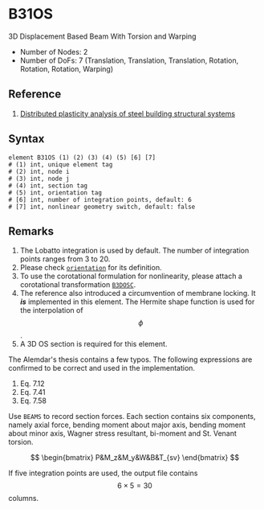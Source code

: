 # B31OS

3D Displacement Based Beam With Torsion and Warping

* Number of Nodes: 2
* Number of DoFs: 7 (Translation, Translation, Translation, Rotation, Rotation, Rotation, Warping)

## Reference

1. [Distributed plasticity analysis of steel building structural systems](https://www.proquest.com/dissertations-theses/distributed-plasticity-analysis-steel-building/docview/304696456/se-2)

## Syntax

```
element B31OS (1) (2) (3) (4) (5) [6] [7]
# (1) int, unique element tag
# (2) int, node i
# (3) int, node j
# (4) int, section tag
# (5) int, orientation tag
# [6] int, number of integration points, default: 6
# [7] int, nonlinear geometry switch, default: false
```

## Remarks

1. The Lobatto integration is used by default. The number of integration points ranges from 3 to 20.
2. Please check [`orientation`](Orientation.md) for its definition.
3. To use the corotational formulation for nonlinearity, please attach a corotational
   transformation [`B3DOSC`](Orientation.md).
4. The reference also introduced a circumvention of membrane locking.
   It _**is**_ implemented in this element.
   The Hermite shape function is used for the interpolation of $$\phi$$.
5. A 3D OS section is required for this element.

The Alemdar's thesis contains a few typos. The following expressions are confirmed to be correct and used in the
implementation.

1. Eq. 7.12
2. Eq. 7.41
3. Eq. 7.58

Use `BEAMS` to record section forces.
Each section contains six components, namely axial force, bending moment about major axis, bending moment about minor
axis, Wagner stress resultant, bi-moment and St. Venant torsion.

$$
\begin{bmatrix}
P&M_z&M_y&W&B&T_{sv}
\end{bmatrix}
$$

If five integration points are used, the output file contains $$6\times5=30$$ columns.
